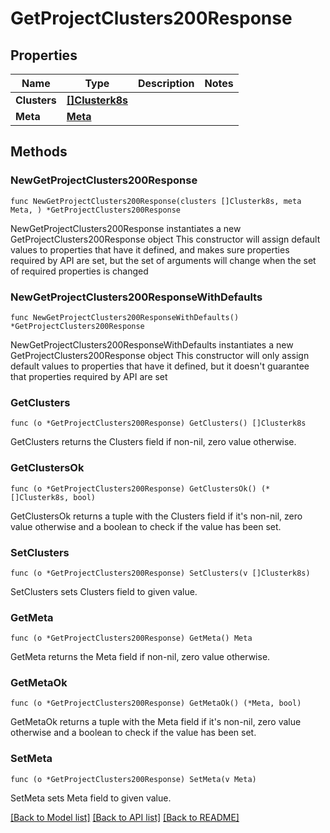 # GetProjectClusters200Response

## Properties

Name | Type | Description | Notes
------------ | ------------- | ------------- | -------------
**Clusters** | [**[]Clusterk8s**](Clusterk8s.md) |  | 
**Meta** | [**Meta**](Meta.md) |  | 

## Methods

### NewGetProjectClusters200Response

`func NewGetProjectClusters200Response(clusters []Clusterk8s, meta Meta, ) *GetProjectClusters200Response`

NewGetProjectClusters200Response instantiates a new GetProjectClusters200Response object
This constructor will assign default values to properties that have it defined,
and makes sure properties required by API are set, but the set of arguments
will change when the set of required properties is changed

### NewGetProjectClusters200ResponseWithDefaults

`func NewGetProjectClusters200ResponseWithDefaults() *GetProjectClusters200Response`

NewGetProjectClusters200ResponseWithDefaults instantiates a new GetProjectClusters200Response object
This constructor will only assign default values to properties that have it defined,
but it doesn't guarantee that properties required by API are set

### GetClusters

`func (o *GetProjectClusters200Response) GetClusters() []Clusterk8s`

GetClusters returns the Clusters field if non-nil, zero value otherwise.

### GetClustersOk

`func (o *GetProjectClusters200Response) GetClustersOk() (*[]Clusterk8s, bool)`

GetClustersOk returns a tuple with the Clusters field if it's non-nil, zero value otherwise
and a boolean to check if the value has been set.

### SetClusters

`func (o *GetProjectClusters200Response) SetClusters(v []Clusterk8s)`

SetClusters sets Clusters field to given value.


### GetMeta

`func (o *GetProjectClusters200Response) GetMeta() Meta`

GetMeta returns the Meta field if non-nil, zero value otherwise.

### GetMetaOk

`func (o *GetProjectClusters200Response) GetMetaOk() (*Meta, bool)`

GetMetaOk returns a tuple with the Meta field if it's non-nil, zero value otherwise
and a boolean to check if the value has been set.

### SetMeta

`func (o *GetProjectClusters200Response) SetMeta(v Meta)`

SetMeta sets Meta field to given value.



[[Back to Model list]](../README.md#documentation-for-models) [[Back to API list]](../README.md#documentation-for-api-endpoints) [[Back to README]](../README.md)


